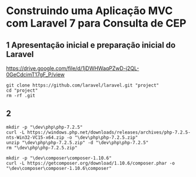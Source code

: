 # Construindo uma Aplicação MVC com Laravel 7 para Consulta de CEP

## 1 Apresentação inicial e preparação inicial do Laravel

https://drive.google.com/file/d/1jDWHWaqPZwD-j2QL-0GeCdcimT17gF_P/view

```
git clone https://github.com/laravel/laravel.git "project"
cd "project"
rm -rf .git
```

## 2

```
mkdir -p "\dev\php\php-7.2.5"
curl -L https://windows.php.net/downloads/releases/archives/php-7.2.5-nts-Win32-VC15-x64.zip -o "\dev\php\php-7.2.5.zip"
unzip "\dev\php\php-7.2.5.zip" -d "\dev\php\php-7.2.5"
rm "\dev\php\php-7.2.5.zip"

mkdir -p "\dev\composer\composer-1.10.6"
curl -L https://getcomposer.org/download/1.10.6/composer.phar -o "\dev\composer\composer-1.10.6\composer"
```